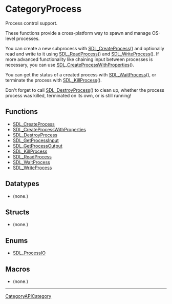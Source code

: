 # CategoryProcess

Process control support.

These functions provide a cross-platform way to spawn and manage OS-level
processes.

You can create a new subprocess with
[SDL_CreateProcess](SDL_CreateProcess)() and optionally read and write to
it using [SDL_ReadProcess](SDL_ReadProcess)() and
[SDL_WriteProcess](SDL_WriteProcess)(). If more advanced functionality like
chaining input between processes is necessary, you can use
[SDL_CreateProcessWithProperties](SDL_CreateProcessWithProperties)().

You can get the status of a created process with
[SDL_WaitProcess](SDL_WaitProcess)(), or terminate the process with
[SDL_KillProcess](SDL_KillProcess)().

Don't forget to call [SDL_DestroyProcess](SDL_DestroyProcess)() to clean
up, whether the process process was killed, terminated on its own, or is
still running!

<!-- END CATEGORY DOCUMENTATION -->

## Functions

<!-- DO NOT HAND-EDIT CATEGORY LISTS, THEY ARE AUTOGENERATED AND WILL BE OVERWRITTEN, BASED ON TAGS IN INDIVIDUAL PAGE FOOTERS. EDIT THOSE INSTEAD. -->
<!-- BEGIN CATEGORY LIST: CategoryProcess, CategoryAPIFunction -->
- [SDL_CreateProcess](SDL_CreateProcess)
- [SDL_CreateProcessWithProperties](SDL_CreateProcessWithProperties)
- [SDL_DestroyProcess](SDL_DestroyProcess)
- [SDL_GetProcessInput](SDL_GetProcessInput)
- [SDL_GetProcessOutput](SDL_GetProcessOutput)
- [SDL_KillProcess](SDL_KillProcess)
- [SDL_ReadProcess](SDL_ReadProcess)
- [SDL_WaitProcess](SDL_WaitProcess)
- [SDL_WriteProcess](SDL_WriteProcess)
<!-- END CATEGORY LIST -->

## Datatypes

<!-- DO NOT HAND-EDIT CATEGORY LISTS, THEY ARE AUTOGENERATED AND WILL BE OVERWRITTEN, BASED ON TAGS IN INDIVIDUAL PAGE FOOTERS. EDIT THOSE INSTEAD. -->
<!-- BEGIN CATEGORY LIST: CategoryProcess, CategoryAPIDatatype -->
- (none.)
<!-- END CATEGORY LIST -->

## Structs

<!-- DO NOT HAND-EDIT CATEGORY LISTS, THEY ARE AUTOGENERATED AND WILL BE OVERWRITTEN, BASED ON TAGS IN INDIVIDUAL PAGE FOOTERS. EDIT THOSE INSTEAD. -->
<!-- BEGIN CATEGORY LIST: CategoryProcess, CategoryAPIStruct -->
- (none.)
<!-- END CATEGORY LIST -->

## Enums

<!-- DO NOT HAND-EDIT CATEGORY LISTS, THEY ARE AUTOGENERATED AND WILL BE OVERWRITTEN, BASED ON TAGS IN INDIVIDUAL PAGE FOOTERS. EDIT THOSE INSTEAD. -->
<!-- BEGIN CATEGORY LIST: CategoryProcess, CategoryAPIEnum -->
- [SDL_ProcessIO](SDL_ProcessIO)
<!-- END CATEGORY LIST -->

## Macros

<!-- DO NOT HAND-EDIT CATEGORY LISTS, THEY ARE AUTOGENERATED AND WILL BE OVERWRITTEN, BASED ON TAGS IN INDIVIDUAL PAGE FOOTERS. EDIT THOSE INSTEAD. -->
<!-- BEGIN CATEGORY LIST: CategoryProcess, CategoryAPIMacro -->
- (none.)
<!-- END CATEGORY LIST -->

----
[CategoryAPICategory](CategoryAPICategory)

